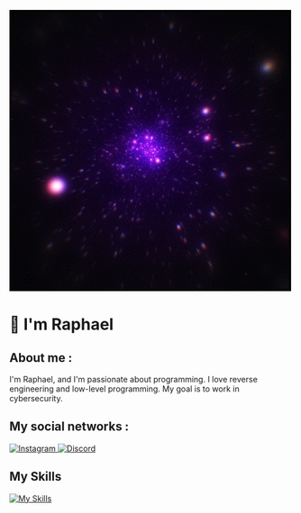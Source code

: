 ![banner](./Space.gif)

# 💫 I'm Raphael

## About me : 
I'm Raphael, and I'm passionate about programming. I love reverse engineering and low-level programming. My goal is to work in cybersecurity.

## 

## My social networks :

<a href="https://www.instagram.com/raphaelhimself_/" target="_blank">
  <img src="https://upload.wikimedia.org/wikipedia/commons/a/a5/Instagram_icon.png" alt="Instagram" width="40"/>
</a>

<a href="https://discord.com/users/1347913550219317379" target="_blank">
  <img src="https://upload.wikimedia.org/wikipedia/fr/c/c8/Discord_logo_2015.png" alt="Discord" width="40"/>
</a>

## My Skills
[![My Skills](https://skillicons.dev/icons?i=cpp,c,python)](https://skillicons.dev)

